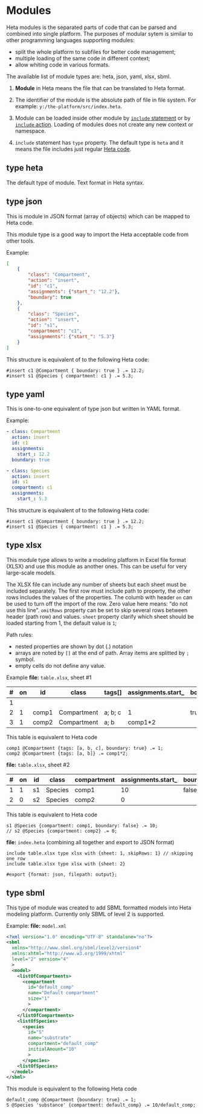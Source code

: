 # Modules

Heta modules is the separated parts of code that can be parsed and
combined into single platform. The purposes of modular sytem is similar to other programming languages supporting modules:

- split the whole platform to subfiles for better code management;
- multiple loading of the same code in different context;
- allow whiting code in various formats.

The available list of module types are: heta, json, yaml, xlsx, sbml. 

1. **Module** in Heta means the file that can be translated to Heta format. 

1. The identifier of the module is the absolute path of file in file system. For example: `y:/the-platform/src/index.heta`.

1. Module can be loaded inside other module by [`include` statement](syntax#include-statement) or by [`include` action](./actions#include). Loading of modules does not create any new context or namespace.

1. `include` statement has `type` property. The default type is `heta` and it means the file includes just regular [Heta code](syntax).

## type heta

The default type of module. Text format in Heta syntax.

## type json

This is module in JSON format (array of objects) which can be mapped to Heta code.

This module type is a good way to import the Heta acceptable code from other tools.

Example:
```json
[
    {
        "class": "Compartment",
        "action": "insert",
        "id": "c1",
        "assignments": {"start_": "12.2"},
        "boundary": true
    },
    {
        "class": "Species",
        "action": "insert",
        "id": "s1",
        "compartment": "c1",
        "assignments": {"start_": "5.3"}
    }
]
```

This structure is equivalent of to the following Heta code:

```heta
#insert c1 @Compartment { boundary: true } .= 12.2;
#insert s1 @Species { compartment: c1 } .= 5.3;
```

## type yaml

This is one-to-one equivalent of type json but written in YAML format.

Example:
```yaml
- class: Compartment
  action: insert
  id: c1
  assignments:
    start_: 12.2
  boundary: true

- class: Species
  action: insert
  id: s1
  compartment: c1
  assignments:
    start_: 5.3
```

This structure is equivalent of to the following Heta code:

```heta
#insert c1 @Compartment { boundary: true } .= 12.2;
#insert s1 @Species { compartment: c1 } .= 5.3;
```

## type xlsx

This module type allows to write a modeling platform in Excel file format (XLSX) and use this module as another ones.
This can be useful for very large-scale models.

The XLSX file can include any number of sheets but each sheet must be included separately.
The first row must include path to property, the other rows includes the values of the properties.
The columb with header `on` can be used to turn off the import of the row. Zero value here means: "do not use this line".
`omitRows` property can be set to skip several rows between header (path row) and values.
`sheet` property clarify which sheet should be loaded starting from 1, the default value is `1`;

Path rules:

- nested properties are shown by dot (.) notation
- arrays are noted by `[]` at the end of path. Array items are splitted by `;` symbol.
- empty cells do not define any value.

Example
**file:** `table.xlsx`, sheet #1

|#| on | id | class | tags[] | assignments.start_ | boundary |
|---|---|---|---|---|---|---|
|1|
|2| 1 | comp1 | Compartment | a; b; c | 1 | true |
|3| 1 | comp2 | Compartment | a; b | comp1*2 | |

This table is equivalent to Heta code

```heta
comp1 @Compartment {tags: [a, b, c], boundary: true} .= 1;
comp2 @Compartment {tags: [a, b]} .= comp1*2;
```

**file:** `table.xlsx`, sheet #2

|#| on | id | class | compartment | assignments.start_ | boundary |
|---|---|---|---|---|---|---|
|1| 1| s1 | Species | comp1 | 10 | false |
|2| 0| s2 | Species | comp2 | 0  | |

This table is equivalent to Heta code

```heta
s1 @Species {compartment: comp1, boundary: false} .= 10;
// s2 @Species {compartment: comp2} .= 0;
```

**file:** `index.heta` (combining all together and export to JSON format)
```heta
include table.xlsx type xlsx with {sheet: 1, skipRows: 1} // skipping one row
include table.xlsx type xlsx with {sheet: 2}

#export {format: json, filepath: output};
```

## type sbml

This type of module was created to add SBML formatted models into Heta modeling platform. Currently only SBML of level 2 is supported.


Example:
**file:** `model.xml`
```xml
<?xml version="1.0" encoding="UTF-8" standalone="no"?>
<sbml 
  xmlns="http://www.sbml.org/sbml/level2/version4" 
  xmlns:xhtml="http://www.w3.org/1999/xhtml" 
  level="2" version="4"
  >
  <model>
    <listOfCompartments>
      <compartment
        id="default_comp"
        name="Default compartment"
        size="1"
        >
      </compartment>
    </listOfCompartments>
    <listOfSpecies>
      <species
        id="S"
        name="substrate"
        compartment="default_comp"
        initialAmount="10"
        >
      </species>
    <listOfSpecies>
  </model>
</sbml>
```

This module is equivalent to the following Heta code
```heta
default_comp @Compartment {boundary: true} .= 1;
S @Species 'substance' {compartment: default_comp} .= 10/default_comp;
```
